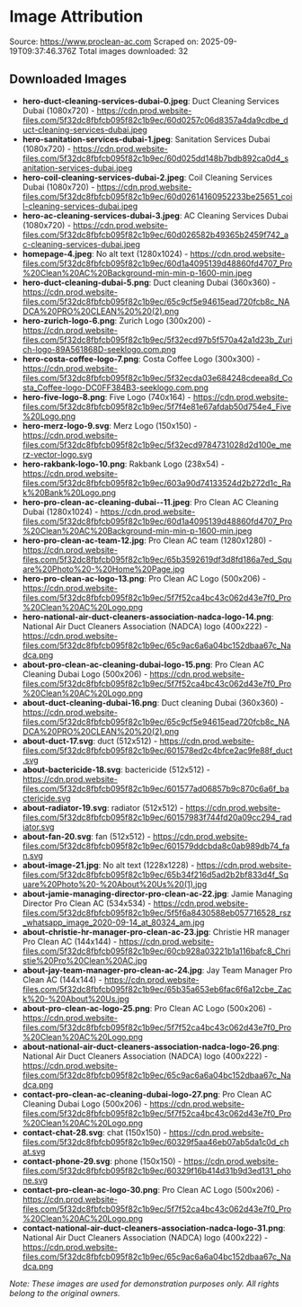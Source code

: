 # Image Attribution

Source: https://www.proclean-ac.com
Scraped on: 2025-09-19T09:37:46.376Z
Total images downloaded: 32

## Downloaded Images

- **hero-duct-cleaning-services-dubai-0.jpeg**: Duct Cleaning Services Dubai (1080x720) - https://cdn.prod.website-files.com/5f32dc8fbfcb095f82c1b9ec/60d0257c06d8357a4da9cdbe_duct-cleaning-services-dubai.jpeg
- **hero-sanitation-services-dubai-1.jpeg**: Sanitation Services Dubai (1080x720) - https://cdn.prod.website-files.com/5f32dc8fbfcb095f82c1b9ec/60d025dd148b7bdb892ca0d4_sanitation-services-dubai.jpeg
- **hero-coil-cleaning-services-dubai-2.jpeg**: Coil Cleaning Services Dubai (1080x720) - https://cdn.prod.website-files.com/5f32dc8fbfcb095f82c1b9ec/60d02614160952233be25651_coil-cleaning-services-dubai.jpeg
- **hero-ac-cleaning-services-dubai-3.jpeg**: AC Cleaning Services Dubai (1080x720) - https://cdn.prod.website-files.com/5f32dc8fbfcb095f82c1b9ec/60d026582b49365b2459f742_ac-cleaning-services-dubai.jpeg
- **homepage-4.jpeg**: No alt text (1280x1024) - https://cdn.prod.website-files.com/5f32dc8fbfcb095f82c1b9ec/60d1a4095139d48860fd4707_Pro%20Clean%20AC%20Background-min-min-p-1600-min.jpeg
- **hero-duct-cleaning-dubai-5.png**: Duct cleaning Dubai (360x360) - https://cdn.prod.website-files.com/5f32dc8fbfcb095f82c1b9ec/65c9cf5e94615ead720fcb8c_NADCA%20PRO%20CLEAN%20%20(2).png
- **hero-zurich-logo-6.png**: Zurich Logo (300x200) - https://cdn.prod.website-files.com/5f32dc8fbfcb095f82c1b9ec/5f32ecd97b5f570a42a1d23b_Zurich-logo-89A561868D-seeklogo.com.png
- **hero-costa-coffee-logo-7.png**: Costa Coffee Logo (300x300) - https://cdn.prod.website-files.com/5f32dc8fbfcb095f82c1b9ec/5f32ecda03e684248cdeea8d_Costa_Coffee-logo-DC0FF384B3-seeklogo.com.png
- **hero-five-logo-8.png**: Five Logo (740x164) - https://cdn.prod.website-files.com/5f32dc8fbfcb095f82c1b9ec/5f7f4e81e67afdab50d754e4_Five%20Logo.png
- **hero-merz-logo-9.svg**: Merz Logo (150x150) - https://cdn.prod.website-files.com/5f32dc8fbfcb095f82c1b9ec/5f32ecd9784731028d2d100e_merz-vector-logo.svg
- **hero-rakbank-logo-10.png**: Rakbank Logo (238x54) - https://cdn.prod.website-files.com/5f32dc8fbfcb095f82c1b9ec/603a90d74133524d2b272d1c_Rak%20Bank%20Logo.png
- **hero-pro-clean-ac-cleaning-dubai--11.jpeg**: Pro Clean AC Cleaning Dubai  (1280x1024) - https://cdn.prod.website-files.com/5f32dc8fbfcb095f82c1b9ec/60d1a4095139d48860fd4707_Pro%20Clean%20AC%20Background-min-min-p-1600-min.jpeg
- **hero-pro-clean-ac-team-12.jpg**: Pro Clean AC team (1280x1280) - https://cdn.prod.website-files.com/5f32dc8fbfcb095f82c1b9ec/65b3592619df3d8fd186a7ed_Square%20Photo%20-%20Home%20Page.jpg
- **hero-pro-clean-ac-logo-13.png**: Pro Clean AC Logo (500x206) - https://cdn.prod.website-files.com/5f32dc8fbfcb095f82c1b9ec/5f7f52ca4bc43c062d43e7f0_Pro%20Clean%20AC%20Logo.png
- **hero-national-air-duct-cleaners-association-nadca-logo-14.png**: National Air Duct Cleaners Association (NADCA) logo (400x222) - https://cdn.prod.website-files.com/5f32dc8fbfcb095f82c1b9ec/65c9ac6a6a04bc152dbaa67c_Nadca.png
- **about-pro-clean-ac-cleaning-dubai-logo-15.png**: Pro Clean AC Cleaning Dubai Logo (500x206) - https://cdn.prod.website-files.com/5f32dc8fbfcb095f82c1b9ec/5f7f52ca4bc43c062d43e7f0_Pro%20Clean%20AC%20Logo.png
- **about-duct-cleaning-dubai-16.png**: Duct cleaning Dubai (360x360) - https://cdn.prod.website-files.com/5f32dc8fbfcb095f82c1b9ec/65c9cf5e94615ead720fcb8c_NADCA%20PRO%20CLEAN%20%20(2).png
- **about-duct-17.svg**: duct (512x512) - https://cdn.prod.website-files.com/5f32dc8fbfcb095f82c1b9ec/601578ed2c4bfce2ac9fe88f_duct.svg
- **about-bactericide-18.svg**: bactericide (512x512) - https://cdn.prod.website-files.com/5f32dc8fbfcb095f82c1b9ec/601577ad06857b9c870c6a6f_bactericide.svg
- **about-radiator-19.svg**: radiator (512x512) - https://cdn.prod.website-files.com/5f32dc8fbfcb095f82c1b9ec/60157983f744fd20a09cc294_radiator.svg
- **about-fan-20.svg**: fan (512x512) - https://cdn.prod.website-files.com/5f32dc8fbfcb095f82c1b9ec/601579ddcbda8c0ab989db74_fan.svg
- **about-image-21.jpg**: No alt text (1228x1228) - https://cdn.prod.website-files.com/5f32dc8fbfcb095f82c1b9ec/65b34f216d5ad2b2bf833d4f_Square%20Photo%20-%20About%20Us%20(1).jpg
- **about-jamie-managing-director-pro-clean-ac-22.jpg**: Jamie Managing Director Pro Clean AC (534x534) - https://cdn.prod.website-files.com/5f32dc8fbfcb095f82c1b9ec/5f5f6a8430588eb057716528_rsz_whatsapp_image_2020-09-14_at_80324_am.jpg
- **about-christie-hr-manager-pro-clean-ac-23.jpg**: Christie HR manager Pro Clean AC (144x144) - https://cdn.prod.website-files.com/5f32dc8fbfcb095f82c1b9ec/60cb928a03221b1a116bafc8_Christie%20Pro%20Clean%20AC.jpg
- **about-jay-team-manager-pro-clean-ac-24.jpg**: Jay Team Manager Pro Clean AC (144x144) - https://cdn.prod.website-files.com/5f32dc8fbfcb095f82c1b9ec/65b35a653eb6fac6f6a12cbe_Zack%20-%20About%20Us.jpg
- **about-pro-clean-ac-logo-25.png**: Pro Clean AC Logo (500x206) - https://cdn.prod.website-files.com/5f32dc8fbfcb095f82c1b9ec/5f7f52ca4bc43c062d43e7f0_Pro%20Clean%20AC%20Logo.png
- **about-national-air-duct-cleaners-association-nadca-logo-26.png**: National Air Duct Cleaners Association (NADCA) logo (400x222) - https://cdn.prod.website-files.com/5f32dc8fbfcb095f82c1b9ec/65c9ac6a6a04bc152dbaa67c_Nadca.png
- **contact-pro-clean-ac-cleaning-dubai-logo-27.png**: Pro Clean AC Cleaning Dubai Logo (500x206) - https://cdn.prod.website-files.com/5f32dc8fbfcb095f82c1b9ec/5f7f52ca4bc43c062d43e7f0_Pro%20Clean%20AC%20Logo.png
- **contact-chat-28.svg**: chat (150x150) - https://cdn.prod.website-files.com/5f32dc8fbfcb095f82c1b9ec/60329f5aa46eb07ab5da1c0d_chat.svg
- **contact-phone-29.svg**: phone (150x150) - https://cdn.prod.website-files.com/5f32dc8fbfcb095f82c1b9ec/60329f16b414d31b9d3ed131_phone.svg
- **contact-pro-clean-ac-logo-30.png**: Pro Clean AC Logo (500x206) - https://cdn.prod.website-files.com/5f32dc8fbfcb095f82c1b9ec/5f7f52ca4bc43c062d43e7f0_Pro%20Clean%20AC%20Logo.png
- **contact-national-air-duct-cleaners-association-nadca-logo-31.png**: National Air Duct Cleaners Association (NADCA) logo (400x222) - https://cdn.prod.website-files.com/5f32dc8fbfcb095f82c1b9ec/65c9ac6a6a04bc152dbaa67c_Nadca.png

*Note: These images are used for demonstration purposes only. All rights belong to the original owners.*
